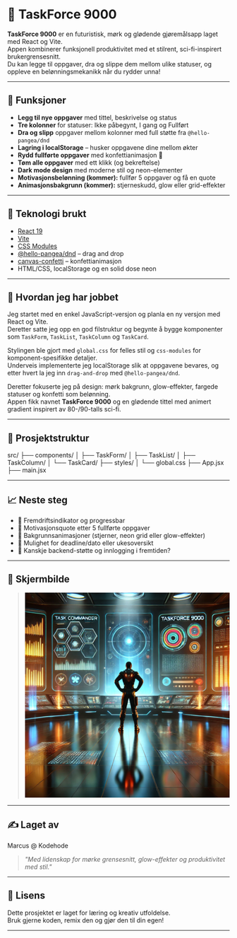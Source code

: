 # 🚀 TaskForce 9000

**TaskForce 9000** er en futuristisk, mørk og glødende gjøremålsapp laget med React og Vite.  
Appen kombinerer funksjonell produktivitet med et stilrent, sci-fi-inspirert brukergrensesnitt.  
Du kan legge til oppgaver, dra og slippe dem mellom ulike statuser, og oppleve en belønningsmekanikk når du rydder unna!

---

## 🔧 Funksjoner

- **Legg til nye oppgaver** med tittel, beskrivelse og status
- **Tre kolonner** for statuser: Ikke påbegynt, I gang og Fullført
- **Dra og slipp** oppgaver mellom kolonner med full støtte fra `@hello-pangea/dnd`
- **Lagring i localStorage** – husker oppgavene dine mellom økter
- **Rydd fullførte oppgaver** med konfettianimasjon 🎉
- **Tøm alle oppgaver** med ett klikk (og bekreftelse)
- **Dark mode design** med moderne stil og neon-elementer
- **Motivasjonsbelønning (kommer):** fullfør 5 oppgaver og få en quote
- **Animasjonsbakgrunn (kommer):** stjerneskudd, glow eller grid-effekter

---

## 🧪 Teknologi brukt

- [React 19](https://react.dev/)
- [Vite](https://vitejs.dev/)
- [CSS Modules](https://github.com/css-modules/css-modules)
- [@hello-pangea/dnd](https://github.com/hello-pangea/dnd) – drag and drop
- [canvas-confetti](https://www.npmjs.com/package/canvas-confetti) – konfettianimasjon
- HTML/CSS, localStorage og en solid dose neon

---

## 🧠 Hvordan jeg har jobbet

Jeg startet med en enkel JavaScript-versjon og planla en ny versjon med React og Vite.  
Deretter satte jeg opp en god filstruktur og begynte å bygge komponenter som `TaskForm`, `TaskList`, `TaskColumn` og `TaskCard`.

Stylingen ble gjort med `global.css` for felles stil og `css-modules` for komponent-spesifikke detaljer.  
Underveis implementerte jeg localStorage slik at oppgavene bevares, og etter hvert la jeg inn `drag-and-drop` med `@hello-pangea/dnd`.

Deretter fokuserte jeg på design: mørk bakgrunn, glow-effekter, fargede statuser og konfetti som belønning.  
Appen fikk navnet **TaskForce 9000** og en glødende tittel med animert gradient inspirert av 80-/90-talls sci-fi.

---

## 🧱 Prosjektstruktur

src/ ├── components/ │ ├── TaskForm/ │ ├── TaskList/ │ ├── TaskColumn/ │ └── TaskCard/ ├── styles/ │ └── global.css ├── App.jsx ├── main.jsx


---

## 📈 Neste steg

- 🔁 Fremdriftsindikator og progressbar
- 💬 Motivasjonsquote etter 5 fullførte oppgaver
- 🌌 Bakgrunnsanimasjoner (stjerner, neon grid eller glow-effekter)
- 📅 Mulighet for deadline/dato eller ukesoversikt
- 🧪 Kanskje backend-støtte og innlogging i fremtiden?

---

## 📸 Skjermbilde

> ![TaskForce9000 Preview](./src/assets/images/taskforce-9000.webp)

---

## ✍️ Laget av

Marcus @ Kodehode  
> *"Med lidenskap for mørke grensesnitt, glow-effekter og produktivitet med stil."*

---

## 📄 Lisens

Dette prosjektet er laget for læring og kreativ utfoldelse.  
Bruk gjerne koden, remix den og gjør den til din egen!

---

